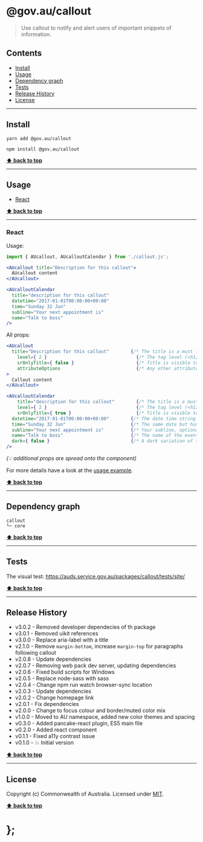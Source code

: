 @gov.au/callout
============

> Use callout to notify and alert users of important snippets of information.


## Contents

* [Install](#install)
* [Usage](#usage)
* [Dependency graph](#dependency-graph)
* [Tests](#tests)
* [Release History](#release-history)
* [License](#license)


----------------------------------------------------------------------------------------------------------------------------------------------------------------


## Install


```shell
yarn add @gov.au/callout
```

```shell
npm install @gov.au/callout 
```


**[⬆ back to top](#contents)**


----------------------------------------------------------------------------------------------------------------------------------------------------------------


## Usage


* [React](#react)


**[⬆ back to top](#contents)**


----------------------------------------------------------------------------------------------------------------------------------------------------------------


### React

Usage:

```jsx
import { AUcallout, AUcalloutCalendar } from './callout.js';

<AUcallout title="Description for this callout">
  AUcallout content
</AUcallout>

<AUcalloutCalendar
  title="description for this callout"
  datetime="2017-01-01T00:00:00+00:00"
  time="Sunday 32 Jun"
  subline="Your next appointment is"
  name="Talk to boss"
/>
```

All props:

```jsx
<AUcallout
  title="Description for this callout"        {/* The title is a must for screen readers */}
	level={ 2 }                                 {/* The tag level (<h1/> <h2/> etc), default: '1' */}
	srOnlyTitle={ false }                       {/* Title is visible to screen readers only */}
	attributeOptions                            {/* Any other attribute options */}
>
  Callout content
</AUcallout>

<AUcalloutCalendar
	title="description for this callout"        {/* The title is a must for screen readers */}
	level={ 2 }                                 {/* The tag level (<h1/> <h2/> etc), default: '1' */}
	srOnlyTitle={ true }                        {/* Title is visible to screen readers only */}
  datetime="2017-01-01T00:00:00+00:00"        {/* The date time string */}
  time="Sunday 32 Jun"                        {/* The same date but human readable */}
  subline="Your next appointment is"          {/* Your subline, optional */}
  name="Talk to boss"                         {/* The name of the event, optional */}
  dark={ false }                              {/* A dark variation of the component */}
/>
```
_(💡 additional props are spread onto the component)_

For more details have a look at the [usage example](https://github.com/govau/design-system-components/tree/master/packages/callout/tests/react/index.js).


**[⬆ back to top](#contents)**


----------------------------------------------------------------------------------------------------------------------------------------------------------------


## Dependency graph

```shell
callout
└─ core
```


**[⬆ back to top](#contents)**


----------------------------------------------------------------------------------------------------------------------------------------------------------------


## Tests

The visual test: https://auds.service.gov.au/packages/callout/tests/site/


**[⬆ back to top](#contents)**


----------------------------------------------------------------------------------------------------------------------------------------------------------------


## Release History

* v3.0.2 - Removed developer dependecies of th package
* v3.0.1 - Removed uikit references
* v3.0.0 - Replace aria-label with a title
* v2.1.0 - Remove `margin-bottom`, increase `margin-top` for paragraphs following callout
* v2.0.8 - Update dependencies
* v2.0.7 - Removing web pack dev server, updating dependencies
* v2.0.6 - Fixed build scripts for Windows
* v2.0.5 - Replace node-sass with sass
* v2.0.4 - Change npm run watch browser-sync location
* v2.0.3 - Update dependencies
* v2.0.2 - Change homepage link
* v2.0.1 - Fix dependencies
* v2.0.0 - Change to focus colour and border/muted color mix
* v1.0.0 - Moved to AU namespace, added new color themes and spacing
* v0.3.0 - Added pancake-react plugin, ES5 main file
* v0.2.0 - Added react component
* v0.1.1 - Fixed a11y contrast issue
* v0.1.0 - 💥 Initial version


**[⬆ back to top](#contents)**


----------------------------------------------------------------------------------------------------------------------------------------------------------------


## License

Copyright (c) Commonwealth of Australia.
Licensed under [MIT](https://raw.githubusercontent.com/govau/design-system-components/packages/core/master/LICENSE).


**[⬆ back to top](#contents)**

# };
